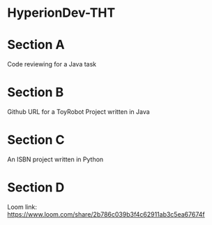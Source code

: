 # HyperionDev-THT

# Section A 
Code reviewing for a Java task

# Section B 
Github URL for a ToyRobot Project written in Java 

# Section C
An ISBN project written in Python

# Section D
Loom link: https://www.loom.com/share/2b786c039b3f4c62911ab3c5ea67674f



